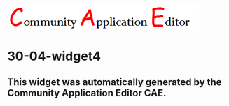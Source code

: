 ![CAE](https://github.com/PhilCAEOrg/frontendComponent-30-04-widget4/blob/gh-pages/img/logo.png)  

30-04-widget4
===================


This widget was automatically generated by the Community Application Editor CAE.  
---------------
